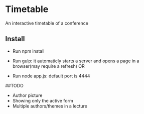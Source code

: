 # Timetable
An interactive timetable of a conference

## Install
+ Run npm install

+ Run gulp: it automaticly starts a server and opens a page in a browser(may require a refresh)
OR
+ Run node app.js: default port is 4444

##TODO

+ Author picture
+ Showing only the active form
+ Multiple authors/themes in a lecture
